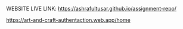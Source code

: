 WEBSITE LIVE LINK: https://ashrafultusar.github.io/assignment-repo/ 

https://art-and-craft-authentaction.web.app/home

